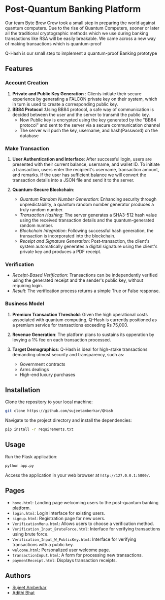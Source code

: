 
# Post-Quantum Banking Platform

Our team Byte Brew Crew took a small step in preparing the world against quantum computers. Due to the rise of Quantum Computers, sooner or later all the traditional cryptographic methods which we use during banking transactions like RSA will be easily breakable.
We came across a new way of making transactions which is quantum-proof

Q-Hash is our small step to implement a quantum-proof Banking prototype

## Features
### Account Creation
1. **Private and Public Key Generation** : Clients initiate their secure experience by generating a FALCON private key on their system, which in turn is used to create a corresponding public key.
2. **BB84 Protocol** :Using BB84 protocol, a safe way of communication is decided between the user and the server to transmit the public key.
    -  Now Public key is encrypted using the key generated by the "BB84 protocol" and sent to the server via a secure communication channel
    -  The server will push the key, username, and hash(Password) on the database
### Make Transaction 
1. **User Authentication and Interface**: After successful login, users are presented with their current balance, username, and wallet ID. To initiate a transaction, users enter the recipient's username, transaction amount, and remarks.
If the user has sufficient balance we will convert the transaction details into a JSON file and send it to the server.
    
2. **Quantum-Secure Blockchain**:
   - *Quantum Random Number Generation*: Enhancing security through unpredictability, a quantum random number generator produces a truly random number.
   - *Transaction Hashing*: The server generates a SHA3-512 hash value using the received transaction details and the quantum-generated random number.
   - *Blockchain Integration*: Following successful hash generation, the transaction is incorporated into the blockchain.
   - *Receipt and Signature Generation*: Post-transaction, the client's system automatically generates a digital signature using the client's private key and produces a PDF receipt.


### Verification 
   - *Receipt-Based Verification*: Transactions can be independently verified using the generated receipt and the sender's public key, without requiring login.
   - *Result*: The verification process returns a simple True or False response.
### Business Model
1. **Premium Transaction Threshold**: Given the high operational costs associated with quantum computing, Q-Hash is currently positioned as a premium service for transactions exceeding Rs 75,000.
   
2. **Revenue Generation**: The platform plans to sustains its opperation by levying a 1% fee on each transaction processed.
   
3. **Target Demographics**: Q-Hash is ideal for high-stake transactions demanding utmost security and transparency, such as:
   - Government contracts
   - Arms dealings
   - High-end luxury purchases


## Installation

Clone the repository to your local machine:

```bash
git clone https://github.com/sujeetamberkar/QHash
```

Navigate to the project directory and install the dependencies:

```bash
pip install -r requirements.txt
```

## Usage

Run the Flask application:

```bash
python app.py
```

Access the application in your web browser at `http://127.0.0.1:5000/`.

## Pages

- `home.html`: Landing page welcoming users to the post-quantum banking platform.
- `login.html`: Login interface for existing users.
- `signup.html`: Registration page for new users.
- `VerificationMenu.html`: Allows users to choose a verification method.
- `Verification_Input_BruteForce.html`: Interface for verifying transactions using brute force.
- `Verification_Input_W_PublicKey.html`: Interface for verifying transactions with a public key.
- `welcome.html`: Personalized user welcome page.
- `transactionInput.html`: A form for processing new transactions.
- `paymentReceipt.html`: Displays transaction receipts.

## Authors
- [Sujeet Amberkar](https://www.linkedin.com/in/sujeet-amberkar-40b2021b4/?originalSubdomain=in)
- [Adithi Bhat](https://www.linkedin.com/in/adithi-bhat-472b3b1b1/)
